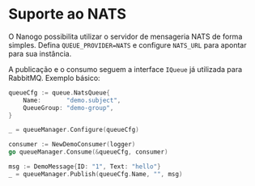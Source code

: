 # Suporte ao NATS

O Nanogo possibilita utilizar o servidor de mensageria NATS de forma simples. Defina `QUEUE_PROVIDER=NATS` e configure `NATS_URL` para apontar para sua instância.

A publicação e o consumo seguem a interface `IQueue` já utilizada para RabbitMQ. Exemplo básico:

```go
queueCfg := queue.NatsQueue{
    Name:       "demo.subject",
    QueueGroup: "demo-group",
}

_ = queueManager.Configure(queueCfg)

consumer := NewDemoConsumer(logger)
go queueManager.Consume(&queueCfg, consumer)

msg := DemoMessage{ID: "1", Text: "hello"}
_ = queueManager.Publish(queueCfg.Name, "", msg)
```
